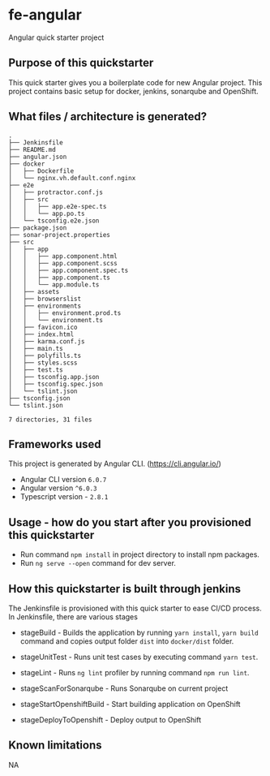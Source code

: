 # fe-angular

Angular quick starter project

 ## Purpose of this quickstarter
 
 This quick starter gives you a boilerplate code for new Angular project. This project contains basic setup for docker, jenkins, sonarqube and OpenShift. 

 ## What files / architecture is generated?
 ```
.
├── Jenkinsfile
├── README.md
├── angular.json
├── docker
│   ├── Dockerfile
│   └── nginx.vh.default.conf.nginx
├── e2e
│   ├── protractor.conf.js
│   ├── src
│   │   ├── app.e2e-spec.ts
│   │   └── app.po.ts
│   └── tsconfig.e2e.json
├── package.json
├── sonar-project.properties
├── src
│   ├── app
│   │   ├── app.component.html
│   │   ├── app.component.scss
│   │   ├── app.component.spec.ts
│   │   ├── app.component.ts
│   │   └── app.module.ts
│   ├── assets
│   ├── browserslist
│   ├── environments
│   │   ├── environment.prod.ts
│   │   └── environment.ts
│   ├── favicon.ico
│   ├── index.html
│   ├── karma.conf.js
│   ├── main.ts
│   ├── polyfills.ts
│   ├── styles.scss
│   ├── test.ts
│   ├── tsconfig.app.json
│   ├── tsconfig.spec.json
│   └── tslint.json
├── tsconfig.json
└── tslint.json

7 directories, 31 files
```

 ## Frameworks used

This project is generated by Angular CLI. (https://cli.angular.io/)
 * Angular CLI version `6.0.7`
 * Angular version `^6.0.3`
 * Typescript version - `2.8.1`

 ## Usage - how do you start after you provisioned this quickstarter

* Run command `npm install` in project directory to install npm packages.
* Run `ng serve --open` command for dev server.

 ## How this quickstarter is built through jenkins

The Jenkinsfile is provisioned with this quick starter to ease CI/CD process.
In Jenkinsfile, there are various stages
  * stageBuild - Builds the application by running `yarn install`, `yarn build` command and copies output folder `dist` into `docker/dist` folder.

  * stageUnitTest - Runs unit test cases by executing command `yarn test`.
  * stageLint - Runs `ng lint` profiler by running command `npm run lint`.
  * stageScanForSonarqube - Runs Sonarqube on current project
  * stageStartOpenshiftBuild - Start building application on OpenShift
  * stageDeployToOpenshift - Deploy output to OpenShift

 ## Known limitations

NA

